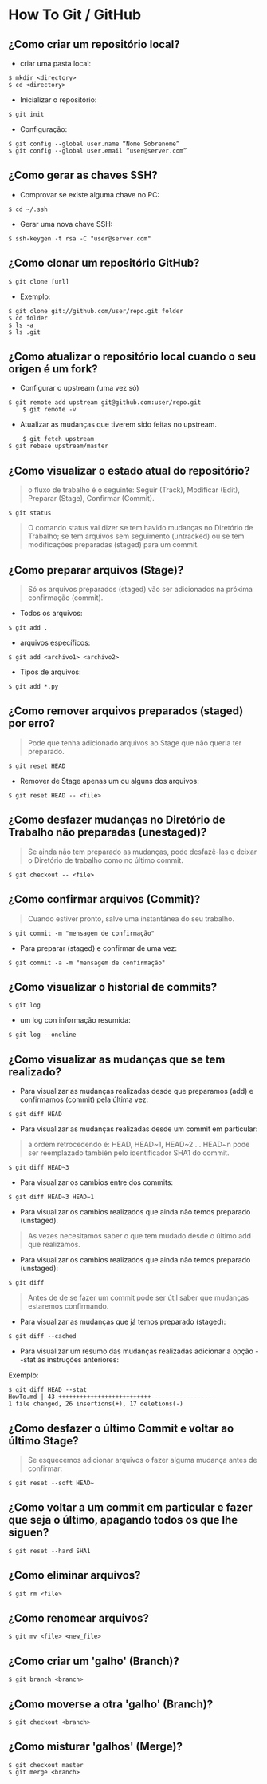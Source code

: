 How To Git / GitHub 
===================

¿Como criar um repositório local?
---------------------------------

- criar uma pasta local:

<!-- language: lang-bash -->

	$ mkdir <directory>
	$ cd <directory>

- Inicializar o repositório:

<!-- language: lang-bash -->

	$ git init

- Configuração:

<!-- language: lang-bash -->

	$ git config --global user.name “Nome Sobrenome”
	$ git config --global user.email “user@server.com”

¿Como gerar as chaves SSH?
--------------------------

- Comprovar se existe alguma chave no PC:

<!-- language: lang-bash -->

	$ cd ~/.ssh

- Gerar uma nova chave SSH:

<!-- language: lang-bash -->

	$ ssh-keygen -t rsa -C "user@server.com"

¿Como clonar um repositório GitHub?
-----------------------------------

<!-- language: lang-bash -->

	$ git clone [url]

- Exemplo:

<!-- language: lang-bash -->

	$ git clone git://github.com/user/repo.git folder
	$ cd folder
	$ ls -a
	$ ls .git

¿Como atualizar o repositório local cuando o seu origen é um fork?
------------------------------------------------------------------

- Configurar o upstream (uma vez só)

<!-- language: lang-bash -->

	$ git remote add upstream git@github.com:user/repo.git
        $ git remote -v

- Atualizar as mudanças que tiverem sido feitas no upstream.

<!-- language: lang-bash -->

        $ git fetch upstream
	$ git rebase upstream/master

¿Como visualizar o estado atual do repositório?
-----------------------------------------------

> o fluxo de trabalho é o seguinte:
> Seguir (Track), Modificar (Edit), Preparar (Stage), Confirmar (Commit).

<!-- language: lang-bash -->

	$ git status

> O comando status vai dizer se tem havido mudanças no Diretório de
> Trabalho; se tem arquivos sem seguimento (untracked) ou se tem
> modificações preparadas (staged) para um commit.

¿Como preparar arquivos (Stage)?
--------------------------------

> Só os arquivos preparados (staged) vão ser adicionados na próxima
> confirmação (commit).

- Todos os arquivos:

<!-- language: lang-bash -->

	$ git add .

- arquivos específicos:

<!-- language: lang-bash -->

	$ git add <archivo1> <archivo2>

- Tipos de arquivos:

<!-- language: lang-bash -->

	$ git add *.py

¿Como remover arquivos preparados (staged) por erro?
----------------------------------------------------

> Pode que tenha adicionado arquivos ao Stage que não queria ter preparado.

<!-- language: lang-bash -->

	$ git reset HEAD

- Remover de Stage apenas um ou alguns dos arquivos:

<!-- language: lang-bash -->

	$ git reset HEAD -- <file>

¿Como desfazer mudanças no Diretório de Trabalho não preparadas (unestaged)?
----------------------------------------------------------------------------

> Se ainda não tem preparado as mudanças, pode desfazê-las e deixar o
> Diretório de trabalho como no último commit.

<!-- language: lang-bash -->

	$ git checkout -- <file>

¿Como confirmar arquivos (Commit)?
----------------------------------

> Cuando estiver pronto, salve uma instantánea do seu trabalho.

<!-- language: lang-bash -->

	$ git commit -m "mensagem de confirmação"

- Para preparar (staged) e confirmar de uma vez:

<!-- language: lang-bash -->

	$ git commit -a -m "mensagem de confirmação"

¿Como visualizar o historial de commits?
----------------------------------------

<!-- language: lang-bash -->

	$ git log

- um log con informação resumida:

<!-- language: lang-bash -->

	$ git log --oneline

¿Como visualizar as mudanças que se tem realizado?
--------------------------------------------------

- Para visualizar as mudanças realizadas desde que preparamos (add) e confirmamos (commit) pela última vez:

<!-- language: lang-bash -->

	$ git diff HEAD

- Para visualizar as mudanças realizadas desde um commit em particular:

> a ordem retrocedendo é: HEAD, HEAD~1, HEAD~2 ...
> HEAD~n pode ser reemplazado también pelo identificador SHA1 do commit.

<!-- language: lang-bash -->

	$ git diff HEAD~3

- Para visualizar os cambios entre dos commits:

<!-- language: lang-bash -->

	$ git diff HEAD~3 HEAD~1

- Para visualizar os cambios realizados que ainda não temos preparado (unstaged).

> As vezes necesitamos saber o que tem mudado desde o último add que realizamos.

- Para visualizar os cambios realizados que ainda não temos preparado (unstaged):

<!-- language: lang-bash -->

	$ git diff

> Antes de de se fazer um commit pode ser útil saber que mudanças estaremos
> confirmando.

- Para visualizar as mudanças que já temos preparado (staged):

<!-- language: lang-bash -->

	$ git diff --cached

- Para visualizar um resumo das mudanças realizadas adicionar a opção
  --stat às instruções anteriores:

Exemplo:

<!-- language: lang-bash -->

	$ git diff HEAD --stat
	HowTo.md | 43 ++++++++++++++++++++++++++-----------------
 	1 file changed, 26 insertions(+), 17 deletions(-)

¿Como desfazer o último Commit e voltar ao último Stage?
--------------------------------------------------------

> Se esquecemos adicionar arquivos o fazer alguma mudança antes de confirmar:

<!-- language: lang-bash -->

	$ git reset --soft HEAD~

¿Como voltar a um commit em particular e fazer que seja o último, apagando todos os que lhe siguen?
----------------------------------------------------------------------------------------------------

<!-- language: lang-bash -->

	$ git reset --hard SHA1

¿Como eliminar arquivos?
------------------------

<!-- language: lang-bash -->

	$ git rm <file>

¿Como renomear arquivos?
------------------------

<!-- language: lang-bash -->

	$ git mv <file> <new_file>

¿Como criar um 'galho' (Branch)?
--------------------------------

<!-- language: lang-bash -->

	$ git branch <branch>

¿Como moverse a otra 'galho' (Branch)?
--------------------------------------

<!-- language: lang-bash -->

	$ git checkout <branch>

¿Como misturar 'galhos' (Merge)?
--------------------------------

<!-- language: lang-bash -->

	$ git checkout master
	$ git merge <branch>

